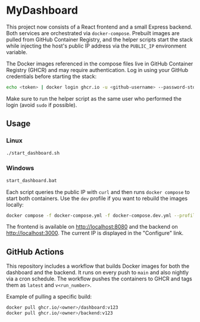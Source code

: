 # MyDashboard

This project now consists of a React frontend and a small Express backend.
Both services are orchestrated via `docker-compose`.
Prebuilt images are pulled from GitHub Container Registry, and the helper
scripts start the stack while injecting the host's public IP address via the
`PUBLIC_IP` environment variable.

The Docker images referenced in the compose files live in GitHub Container
Registry (GHCR) and may require authentication. Log in using your GitHub
credentials before starting the stack:

```bash
echo <token> | docker login ghcr.io -u <github-username> --password-stdin
```

Make sure to run the helper script as the same user who performed the login
(avoid `sudo` if possible).

## Usage

### Linux

```sh
./start_dashboard.sh
```

### Windows

```bat
start_dashboard.bat
```

Each script queries the public IP with `curl` and then runs `docker compose`
to start both containers. Use the `dev` profile if you want to rebuild the
images locally:

```sh
docker compose -f docker-compose.yml -f docker-compose.dev.yml --profile dev up --build
```

The frontend is available on
[http://localhost:8080](http://localhost:8080) and the backend on
[http://localhost:3000](http://localhost:3000). The current IP is displayed in
the "Configure" link.

## GitHub Actions

This repository includes a workflow that builds Docker images for both the dashboard and the backend. It runs on every push to `main` and also nightly via a cron schedule. The workflow pushes the containers to GHCR and tags them as `latest` and `v<run_number>`.

Example of pulling a specific build:

```sh
docker pull ghcr.io/<owner>/dashboard:v123
docker pull ghcr.io/<owner>/backend:v123
```

